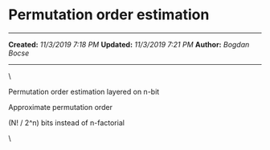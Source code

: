 Permutation order estimation
============================

  -------------- ---------------------
  **Created:**   *11/3/2019 7:18 PM*
  **Updated:**   *11/3/2019 7:21 PM*
  **Author:**    *Bogdan Bocse*
  -------------- ---------------------

\

Permutation order estimation layered on n-bit

Approximate permutation order

(N! / 2\^n) bits instead of n-factorial

\

 
